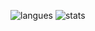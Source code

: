 ![langues](https://github-readme-stats.vercel.app/api/top-langs?username=DarshanLukhi&langs_count=10&hide=javascript,css,html&layout=compact&theme=tokyonight)
![stats](https://github-readme-stats.vercel.app/api?username=jc4250&show_icons=true&theme=tokyonight)
